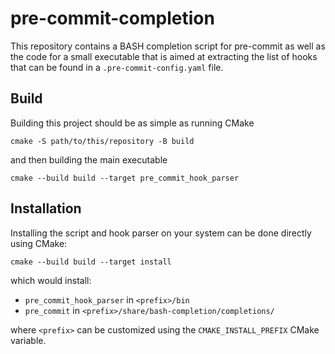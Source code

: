 # pre-commit-completion

This repository contains a BASH completion script for pre-commit as well as the code for a small executable that is aimed at extracting the list of hooks that can be found in a `.pre-commit-config.yaml` file.

## Build

Building this project should be as simple as running CMake

    cmake -S path/to/this/repository -B build

and then building the main executable

    cmake --build build --target pre_commit_hook_parser


## Installation

Installing the script and hook parser on your system can be done directly using CMake:

    cmake --build build --target install

which would install:

- `pre_commit_hook_parser` in `<prefix>/bin`
- `pre_commit` in `<prefix>/share/bash-completion/completions/`

where `<prefix>` can be customized using the `CMAKE_INSTALL_PREFIX` CMake variable.
